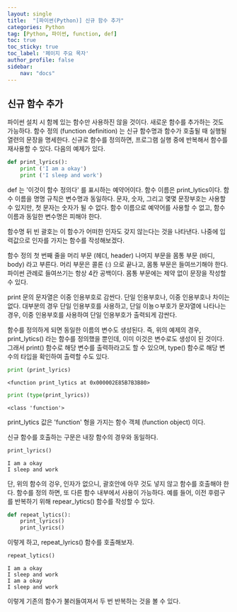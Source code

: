 ```yaml
---
layout: single
title:  "[파이썬(Python)] 신규 함수 추가"
categories: Python
tag: [Python, 파이썬, function, def]
toc: true
toc_sticky: true
toc_label: '페이지 주요 목자'
author_profile: false
sidebar:
    nav: "docs"
---
```







## 신규 함수 추가
파이썬 설치 시 함께 있는 함수만 사용하진 않을 것이다. 새로운 함수를 추가하는 것도 가능하다. 함수 정의 (function definition) 는 신규 함수명과 함수가 호출될 때 실행될 열련의 문장을 명세한다. 신규로 함수를 정의하면, 프로그램 실행 중에 반복해서 함수를 재사용할 수 있다. 다음의 예제가 있다.


```python
def print_lyrics():
    print ('I am a okay')
    print ('I sleep and work')
```

def 는 '이것이 함수 정의다' 를 표시하는 예약어이다. 함수 이름은 print_lytics이다. 함수 이름을 명명 규칙은 변수명과 동일하다. 문자, 숫자, 그리고 몇몇 문장부호는 사용할 수 있지만, 첫 문자는 숫자가 될 수 없다. 함수 이름으로 예약어를 사용할 수 없고, 함수 이름과 동일한 변수명은 피해야 한다.

함수명 뒤 빈 괄호는 이 함수가 어떠한 인자도 갖지 않는다는 것을 나타낸다. 나중에 입력값으로 인자를 가지는 함수를 작성해보겠다.

함수 정의 첫 번째 줄을 머리 부문 (헤더, header) 나머지 부문을 몸통 부문 (바디, body) 라고 부른다. 머리 부문은 콜론 (:) 으로 끝나고, 몸통 부문은 들여쓰기해야 한다. 파이썬 관례로 들여쓰기는 항상 4칸 공백이다. 몸통 부문에는 제약 없이 문장을 작성할 수 있다.

print 문의 문자열은 이중 인용부호로 감싼다. 단일 인용부호나, 이중 인용부호나 차이는 없다. 대부분의 경우 단일 인용부호를 사용하고, 단일 이뇽ㅇ부호가 문자열에 나타나는 경우, 이중 인용부호를 사용하여 단일 인용부호가 출력되게 감싼다.

함수를 정의하게 되면 동일한 이름의 변수도 생성된다. 즉, 위의 예제의 경우, print_lytics() 라는 함수를 정의했을 뿐인데, 이미 이것은 변수로도 생성이 된 것이다. 그래서 print() 함수로 해당 변수를 출력하라고도 할 수 있으며, type() 함수로 해당 변수의 타입을 확인하여 출력할 수도 있다.


```python
print (print_lyrics)
```

    <function print_lytics at 0x000002E85B7B3B80>
    


```python
print (type(print_lyrics))
```

    <class 'function'>
    

print_lytics 값은 'function' 형을 가지는 함수 객체 (function object) 이다.

신규 함수를 호출하는 구문은 내장 함수의 경우와 동일하다.


```python
print_lyrics()
```

    I am a okay
    I sleep and work
    

단, 위의 함수의 겅우, 인자가 없으니, 괄호안에 아무 것도 넣지 않고 함수를 호출해야 한다. 함수를 정의 하면, 또 다른 함수 내부에서 사용이 가능하다. 예를 들어, 이전 후렴구를 반복하기 위해 repear_lytics() 함수를 작성할 수 있다.


```python
def repeat_lytics():
    print_lyrics()
    print_lyrics()
```

이렇게 하고, repeat_lyrics() 함수를 호출해보자.


```python
repeat_lytics()
```

    I am a okay
    I sleep and work
    I am a okay
    I sleep and work
    

이렇게 기존의 함수가 불러들여져서 두 번 반복하는 것을 볼 수 있다.
